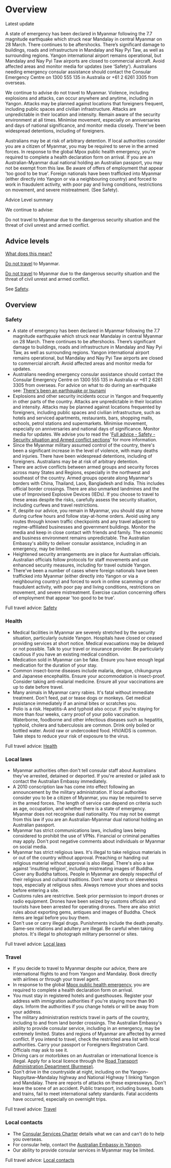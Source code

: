 # Overview

Latest update

A state of emergency has been declared in Myanmar following the 7.7 magnitude earthquake which struck near Mandalay in central Myanmar on 28 March. There continues to be aftershocks. There’s significant damage to buildings, roads and infrastructure in Mandalay and Nay Pyi Taw, as well as surrounding regions. Yangon international airport remains operational, but Mandalay and Nay Pyi Taw airports are closed to commercial aircraft. Avoid affected areas and monitor media for updates (see ‘Safety’). Australians needing emergency consular assistance should contact the Consular Emergency Centre on 1300 555 135 in Australia or +61 2 6261 3305 from overseas.  
  
We continue to advise do not travel to Myanmar. Violence, including explosions and attacks, can occur anywhere and anytime, including in Yangon. Attacks may be planned against locations that foreigners frequent, including public spaces and civilian infrastructure. Attacks are unpredictable in their location and intensity. Remain aware of the security environment at all times. Minimise movement, especially on anniversaries and days of national significance, and monitor media closely. There've been widespread detentions, including of foreigners.   
  
Australians may be at risk of arbitrary detention. If local authorities consider you are a citizen of Myanmar, you may be required to serve in the armed forces. In response to the global Mpox public health emergency, you're required to complete a health declaration form on arrival. If you are an Australian-Myanmar dual national holding an Australian passport, you may not be exempt from this law. Be aware of offers of employment that appear 'too good to be true'. Foreign nationals have been trafficked into Myanmar (either directly into Yangon or via a neighbouring country) and forced to work in fraudulent activity, with poor pay and living conditions, restrictions on movement, and severe mistreatment. (See Safety).

Advice Level summary

We continue to advise:

Do not travel to Myanmar due to the dangerous security situation and the threat of civil unrest and armed conflict.

## Advice levels

[What does this mean?](/before-you-go/travel-advice-explained/)

[Do not travel](https://www.smartraveller.gov.au/consular-services/travel-advice-explained#level4) to Myanmar.

[Do not travel](https://www.smartraveller.gov.au/consular-services/travel-advice-explained#level4) to Myanmar due to the dangerous security situation and the threat of civil unrest and armed conflict.

See [Safety](#safety).

## Overview

### Safety

* A state of emergency has been declared in Myanmar following the 7.7 magnitude earthquake which struck near Mandalay in central Myanmar on 28 March. There continues to be aftershocks. There’s significant damage to buildings, roads and infrastructure in Mandalay and Nay Pyi Taw, as well as surrounding regions. Yangon international airport remains operational, but Mandalay and Nay Pyi Taw airports are closed to commercial aircraft. Avoid affected areas and monitor media for updates.
* Australians needing emergency consular assistance should contact the Consular Emergency Centre on 1300 555 135 in Australia or +61 2 6261 3305 from overseas. For advice on what to do during an earthquake see: [There's been an earthquake or tsunami](/while-youre-away/crisis-or-emergency/earthquake "There's been an earthquake or tsunami")
* Explosions and other security incidents occur in Yangon and frequently in other parts of the country. Attacks are unpredictable in their location and intensity. Attacks may be planned against locations frequented by foreigners, including public spaces and civilian infrastructure, such as hotels and serviced apartments, restaurants, bars, shopping malls, schools, petrol stations and supermarkets. Minimise movement, especially on anniversaries and national days of significance. Monitor media for updates. We advise you to read the '[Full advice - Safety - Security situation and Armed conflict sections](https://www.smartraveller.gov.au/destinations/asia/myanmar#safety)' for more information.
* Since the Myanmar military assumed control of the country, there's been a significant increase in the level of violence, with many deaths and injuries. There have been widespread detentions, including of foreigners. Australians may be at risk of arbitrary detention.
* There are active conflicts between armed groups and security forces across many States and Regions, especially in the northwest and southeast of the country. Armed groups operate along Myanmar's borders with China, Thailand, Laos, Bangladesh and India. This includes official border crossings. There are also unmarked landmines and the use of Improvised Explosive Devices (IEDs). If you choose to travel to these areas despite the risks, carefully assess the security situation, including curfews and travel restrictions.
* If, despite our advice, you remain in Myanmar, you should stay at home during curfew hours and follow stay-at-home orders. Avoid using any routes through known traffic checkpoints and any travel adjacent to regime-affiliated businesses and government buildings. Monitor the media and keep in close contact with friends and family. The economic and business environment remains unpredictable. The Australian Embassy's ability to deliver consular assistance, including in an emergency, may be limited.
* Heightened security arrangements are in place for Australian officials. Australian officials follow protocols for staff movements and use enhanced security measures, including for travel outside Yangon.
* There've been a number of cases where foreign nationals have been trafficked into Myanmar (either directly into Yangon or via a neighbouring country) and forced to work in online scamming or other fraudulent activity, with poor pay and living conditions, restrictions on movement, and severe mistreatment. Exercise caution concerning offers of employment that appear 'too good to be true'.

Full travel advice: [Safety](#safety)

### Health

* Medical facilities in Myanmar are severely stretched by the security situation, particularly outside Yangon. Hospitals have closed or ceased providing services at short notice. Medical evacuations may be delayed or not possible. Talk to your travel or insurance provider. Be particularly cautious if you have an existing medical condition.
* Medication sold in Myanmar can be fake. Ensure you have enough legal medication for the duration of your stay.
* Common insect-borne diseases include malaria, dengue, chikungunya and Japanese encephalitis. Ensure your accommodation is insect-proof. Consider taking anti-malarial medicine. Ensure all your vaccinations are up to date before travel.
* Many animals in Myanmar carry rabies. It's fatal without immediate treatment. Don't feed, pat or tease dogs or monkeys. Get medical assistance immediately if an animal bites or scratches you.
* Polio is a risk. Hepatitis-A and typhoid also occur. If you're staying for more than four weeks, carry proof of your polio vaccination. Waterborne, foodborne and other infectious diseases such as hepatitis, typhoid, cholera and tuberculosis are common. Drink only boiled or bottled water. Avoid raw or undercooked food. HIV/AIDS is common. Take steps to reduce your risk of exposure to the virus.

Full travel advice: [Health](#health)

### Local laws

* Myanmar authorities often don't tell consular staff about Australians they've arrested, detained or deported. If you're arrested or jailed ask to contact the Australian Embassy immediately.
* A 2010 conscription law has come into effect following an announcement by the military administration. If local authorities consider you to be a citizen of Myanmar, you may be required to serve in the armed forces. The length of service can depend on criteria such as age, occupation, and whether there is a state of emergency. Myanmar does not recognise dual nationality. You may not be exempt from this law if you are an Australian-Myanmar dual national holding an Australian passport.
* Myanmar has strict communications laws, including laws being considered to prohibit the use of VPNs. Financial or criminal penalties may apply. Don't post negative comments about individuals or Myanmar on social media.
* Myanmar has strict religious laws. It's illegal to take religious materials in or out of the country without approval. Preaching or handing out religious material without approval is also illegal. There's also a law against 'insulting religion', including mistreating images of Buddha. Cover any Buddha tattoos. People in Myanmar are deeply respectful of their religious and cultural traditions. Don't wear shorts or sleeveless tops, especially at religious sites. Always remove your shoes and socks before entering a site.
* Customs rules are restrictive. Seek prior permission to import drones or radio equipment. Drones have been seized by customs officials and tourists have been arrested for operating drones. There are also strict rules about exporting gems, antiques and images of Buddha. Check items are legal before you buy them.
* Don't use or carry illegal drugs. Punishments include the death penalty. Same-sex relations and adultery are illegal. Be careful when taking photos. It's illegal to photograph military personnel or sites.

Full travel advice: [Local laws](#local-laws)

### Travel

* If you decide to travel to Myanmar despite our advice, there are international flights to and from Yangon and Mandalay. Book directly with airlines or through your travel agent.
* In response to the global [Mpox public health emergency](https://www.smartraveller.gov.au/news-and-updates/mpox-global-public-health-emergency), you are required to complete a health declaration form on arrival.
* You must stay in registered hotels and guesthouses. Register your address with immigration authorities if you're staying more than 90 days. Inform the authorities if you change hotels or will be away from your address.
* The military administration restricts travel in parts of the country, including to and from land border crossings. The Australian Embassy's ability to provide consular service, including in an emergency, may be extremely limited. States and regions of Myanmar are affected by armed conflict. If you intend to travel, check the restricted area list with local authorities. Carry your passport or Foreigners Registration Card. Officials may ask to see it.
* Driving cars or motorbikes on an Australian or international licence is illegal. Apply for a local licence through the [Road Transport Administration Department (Burmese)](https://www.myanmarrtad.com/).
* Don't drive in the countryside at night, including on the Yangon–Naypyitaw–Mandalay highway and National Highway 1 linking Yangon and Mandalay. There are reports of attacks on these expressways. Don't leave the scene of an accident. Public transport, including buses, boats and trains, fail to meet international safety standards. Fatal accidents have occurred, especially on overnight trips.

Full travel advice: [Travel](#travel)

### Local contacts

* The [Consular Services Charter](/consular-services/consular-services-charter "Consular Services Charter") details what we can and can't do to help you overseas.
* For consular help, contact the [Australian Embassy in Yangon](http://www.myanmar.embassy.gov.au/rang/home.html).
* Our ability to provide consular services in Myanmar may be limited.

Full travel advice: [Local contacts](#local-contacts)